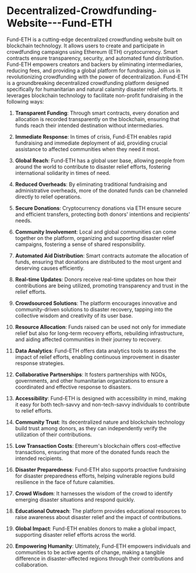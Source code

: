 # Decentralized-Crowdfunding-Website---Fund-ETH
Fund-ETH is a cutting-edge decentralized crowdfunding website built on blockchain technology. It allows users to create and participate in crowdfunding campaigns using Ethereum (ETH) cryptocurrency. Smart contracts ensure transparency, security, and automated fund distribution. 
Fund-ETH empowers creators and backers by eliminating intermediaries, reducing fees, and providing a global platform for fundraising. Join us in revolutionizing crowdfunding with the power of decentralization.
Fund-ETH is a groundbreaking decentralized crowdfunding platform designed specifically for humanitarian and natural calamity disaster relief efforts. It leverages blockchain technology to facilitate non-profit fundraising in the following ways:

1. **Transparent Funding**: Through smart contracts, every donation and allocation is recorded transparently on the blockchain, ensuring that funds reach their intended destination without intermediaries.

2. **Immediate Response**: In times of crisis, Fund-ETH enables rapid fundraising and immediate deployment of aid, providing crucial assistance to affected communities when they need it most.

3. **Global Reach**: Fund-ETH has a global user base, allowing people from around the world to contribute to disaster relief efforts, fostering international solidarity in times of need.

4. **Reduced Overheads**: By eliminating traditional fundraising and administrative overheads, more of the donated funds can be channeled directly to relief operations.

5. **Secure Donations**: Cryptocurrency donations via ETH ensure secure and efficient transfers, protecting both donors' intentions and recipients' needs.

6. **Community Involvement**: Local and global communities can come together on the platform, organizing and supporting disaster relief campaigns, fostering a sense of shared responsibility.

7. **Automated Aid Distribution**: Smart contracts automate the  allocation of funds, ensuring that donations are distributed to the most urgent and deserving causes efficiently.

8. **Real-time Updates**: Donors receive real-time updates on how their contributions are being utilized, promoting transparency and trust in the relief efforts.

9. **Crowdsourced Solutions**: The platform encourages innovative and community-driven solutions to disaster recovery, tapping into the collective wisdom and creativity of its user base.

10. **Resource Allocation**: Funds raised can be used not only for immediate relief but also for long-term recovery efforts, rebuilding infrastructure, and aiding affected communities in their journey to recovery.

11. **Data Analytics**: Fund-ETH offers data analytics tools to assess the impact of relief efforts, enabling continuous improvement in disaster response strategies.

12. **Collaborative Partnerships**: It fosters partnerships with NGOs, governments, and other humanitarian organizations to ensure a coordinated and effective response to disasters.

13. **Accessibility**: Fund-ETH is designed with accessibility in mind, making it easy for both tech-savvy and non-tech-savvy individuals to contribute to relief efforts.

14. **Community Trust**: Its decentralized nature and blockchain technology build trust among donors, as they can independently verify the utilization of their contributions.

15. **Low Transaction Costs**: Ethereum's blockchain offers cost-effective transactions, ensuring that more of the donated funds reach the intended recipients.

16. **Disaster Preparedness**: Fund-ETH also supports proactive fundraising for disaster preparedness efforts, helping vulnerable regions build resilience in the face of future calamities.

17. **Crowd Wisdom**: It harnesses the wisdom of the crowd to identify emerging disaster situations and respond quickly.

18. **Educational Outreach**: The platform provides educational resources to raise awareness about disaster relief and the impact of contributions.

19. **Global Impact**: Fund-ETH enables donors to make a global impact, supporting disaster relief efforts across the world.

20. **Empowering Humanity**: Ultimately, Fund-ETH empowers individuals and communities to be active agents of change, making a tangible difference in disaster-affected regions through their contributions and collaboration.

